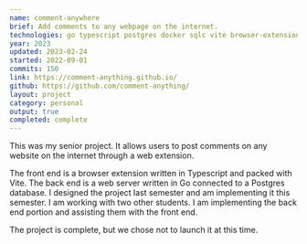 ```yaml
---
name: comment-anywhere
brief: Add comments to any webpage on the internet.
technologies: go typescript postgres docker sqlc vite browser-extension
year: 2023
updated: 2023-02-24
started: 2022-09-01
commits: 150
link: https://comment-anything.github.io/
github: https://github.com/comment-anything/
layout: project
category: personal
output: true
completed: complete
---
```


This was my senior project. It allows users to post comments on any website on the internet through a web extension.

The front end is a browser extension written in Typescript and packed with Vite. The back end is a web server written in Go connected to a Postgres database. I designed the project last semester and am implementing it this semester. I am working with two other students. I am implementing the back end portion and assisting them with the front end. 

The project is complete, but we chose not to launch it at this time.


